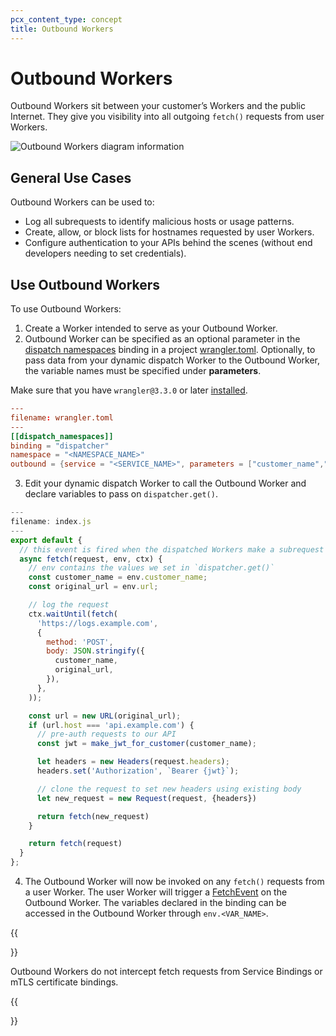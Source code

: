 ```yaml
---
pcx_content_type: concept
title: Outbound Workers
---
```


# Outbound Workers

Outbound Workers sit between your customer’s Workers and the public Internet. They give you visibility into all outgoing `fetch()` requests from user Workers.

![Outbound Workers diagram information](/images/cloudflare-for-platforms/outbound-worker-diagram.png)

## General Use Cases

Outbound Workers can be used to:

- Log all subrequests to identify malicious hosts or usage patterns.
- Create, allow, or block lists for hostnames requested by user Workers.
- Configure authentication to your APIs behind the scenes (without end developers needing to set credentials).

## Use Outbound Workers

To use Outbound Workers:

1. Create a Worker intended to serve as your Outbound Worker.
2. Outbound Worker can be specified as an optional parameter in the [dispatch namespaces](/cloudflare-for-platforms/workers-for-platforms/get-started/configuration/#2-create-dispatch-namespace) binding in a project [wrangler.toml](/workers/wrangler/configuration/). Optionally, to pass data from your dynamic dispatch Worker to the Outbound Worker, the variable names must be specified under **parameters**.  

Make sure that you have `wrangler@3.3.0` or later [installed](/workers/wrangler/install-and-update/).

```toml
---
filename: wrangler.toml
---
[[dispatch_namespaces]]
binding = "dispatcher"
namespace = "<NAMESPACE_NAME>"
outbound = {service = "<SERVICE_NAME>", parameters = ["customer_name","url"]}
```

3. Edit your dynamic dispatch Worker to call the Outbound Worker and declare variables to pass on `dispatcher.get()`.

```js
---
filename: index.js
---
export default {
  // this event is fired when the dispatched Workers make a subrequest
  async fetch(request, env, ctx) {
    // env contains the values we set in `dispatcher.get()`
    const customer_name = env.customer_name;
    const original_url = env.url;

    // log the request
    ctx.waitUntil(fetch(
      'https://logs.example.com',
      {
        method: 'POST',
        body: JSON.stringify({
          customer_name,
          original_url,
        }),
      },
    ));

    const url = new URL(original_url);
    if (url.host === 'api.example.com') {
      // pre-auth requests to our API
      const jwt = make_jwt_for_customer(customer_name);

      let headers = new Headers(request.headers);
      headers.set('Authorization', `Bearer {jwt}`);

      // clone the request to set new headers using existing body
      let new_request = new Request(request, {headers})

      return fetch(new_request)
    }

    return fetch(request)
  }
};

```

4. The Outbound Worker will now be invoked on any `fetch()` requests from a user Worker. The user Worker will trigger a [FetchEvent](/workers/runtime-apis/fetch-event/) on the Outbound Worker. The variables declared in the binding can be accessed in the Outbound Worker through `env.<VAR_NAME>`.

{{<Aside type ="note">}}

Outbound Workers do not intercept fetch requests from Service Bindings or mTLS certificate bindings. 

{{</Aside>}}